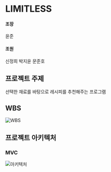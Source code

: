 # LIMITLESS
#### 조장
윤준
#### 조원
신정희
박지윤
문준호


## 프로젝트 주제
선택한 재료를 바탕으로 레시피를 추천해주는 프로그램

## WBS
![WBS](https://github.com/jhee10101/LIMITLESS/blob/master/LIMITLESS/document/limitless_wbs.PNG)

## 프로젝트 아키텍처
### MVC
![아키텍처](https://github.com/jhee10101/ZIMZALABIM/blob/master/ZIMZALABIM/document/image/MVC.PNG?raw=true)


